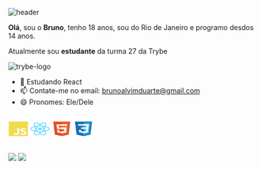 ![header](https://user-images.githubusercontent.com/14060102/214122034-acf087c5-ee15-45eb-b593-439a874d5694.png)

<p><strong>Olá</strong>, sou o <strong>Bruno</strong>, tenho 18 anos, sou do Rio de Janeiro e programo desdos 14 anos. </p>
<p>Atualmente sou <strong>estudante</strong> da turma 27 da Trybe </p> 

<img alt="trybe-logo" height="50" width="50" src="https://user-images.githubusercontent.com/14060102/214122910-222de391-dae8-4bcc-8f9d-b8c9e12e77ba.png">

- 🌱 Estudando React
- 📫 Contate-me no email: brunoalvimduarte@gmail.com
- 😄 Pronomes: Ele/Dele

<div style="display: inline_block"><br>
  <img align="center" alt="Js" height="30" width="40" src="https://raw.githubusercontent.com/devicons/devicon/master/icons/javascript/javascript-plain.svg">
  <img align="center" alt="React" height="30" width="40" src="https://raw.githubusercontent.com/devicons/devicon/master/icons/react/react-original.svg">
  <img align="center" alt="HTML" height="30" width="40" src="https://raw.githubusercontent.com/devicons/devicon/master/icons/html5/html5-original.svg">
  <img align="center" alt="CSS" height="30" width="40" src="https://raw.githubusercontent.com/devicons/devicon/master/icons/css3/css3-original.svg">
<!--   <img align="center" alt="Python" height="30" width="40" src="https://raw.githubusercontent.com/devicons/devicon/master/icons/python/python-original.svg"> -->
</div>

<br/>
<br/>
<div>
 <a href="https://www.instagram.com/bruno_a.duarte/" target="_blank"> <img src="https://img.shields.io/badge/Instagram-E4405F?style=for-the-badge&logo=instagram&logoColor=white" target="_blank"></a>
   <a href="https://www.linkedin.com/in/bruno-alvim-duarte/" target="_blank"> <img src="https://img.shields.io/badge/LinkedIn-0077B5?style=for-the-badge&logo=linkedin&logoColor=white" target="_blank"></a>
</div>
